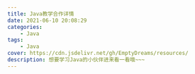 ```yaml
---
title: Java教学合作详情
date: 2021-06-10 20:08:29
categories:
	- Java
tags:
	- Java
cover: https://cdn.jsdelivr.net/gh/EmptyDreams/resources/
description: 想要学习Java的小伙伴进来看一看哦~~~
---
```

